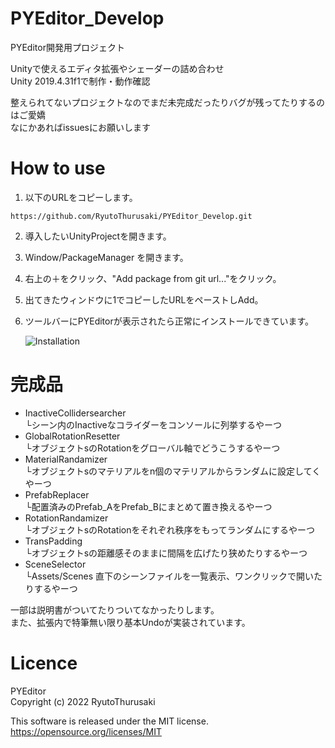 # PYEditor_Develop
PYEditor開発用プロジェクト  
  
Unityで使えるエディタ拡張やシェーダーの詰め合わせ  
Unity 2019.4.31f1で制作・動作確認

整えられてないプロジェクトなのでまだ未完成だったりバグが残ってたりするのはご愛嬌  
なにかあればissuesにお願いします  
  
# How to use
1. 以下のURLをコピーします。

```
https://github.com/RyutoThurusaki/PYEditor_Develop.git
```

2. 導入したいUnityProjectを開きます。  
3. Window/PackageManager を開きます。  
4. 右上の＋をクリック、"Add package from git url..."をクリック。  
5. 出てきたウィンドウに1でコピーしたURLをペーストしAdd。  
6. ツールバーにPYEditorが表示されたら正常にインストールできています。

   ![Installation](https://user-images.githubusercontent.com/41750783/210133266-9f022bde-3561-4fb1-857b-c60608bf6423.gif)


# 完成品  
- InactiveCollidersearcher  
└シーン内のInactiveなコライダーをコンソールに列挙するやーつ
- GlobalRotationResetter  
└オブジェクトsのRotationをグローバル軸でどうこうするやーつ
- MaterialRandamizer  
└オブジェクトsのマテリアルをn個のマテリアルからランダムに設定してくやーつ
- PrefabReplacer  
└配置済みのPrefab_AをPrefab_Bにまとめて置き換えるやーつ
- RotationRandamizer  
└オブジェクトsのRotationをそれぞれ秩序をもってランダムにするやーつ
- TransPadding  
└オブジェクトsの距離感そのままに間隔を広げたり狭めたりするやーつ
- SceneSelector  
└Assets/Scenes 直下のシーンファイルを一覧表示、ワンクリックで開いたりするやーつ

一部は説明書がついてたりついてなかったりします。  
また、拡張内で特筆無い限り基本Undoが実装されています。
  
# Licence
PYEditor  
Copyright (c) 2022 RyutoThurusaki  
  
This software is released under the MIT license.  
https://opensource.org/licenses/MIT

